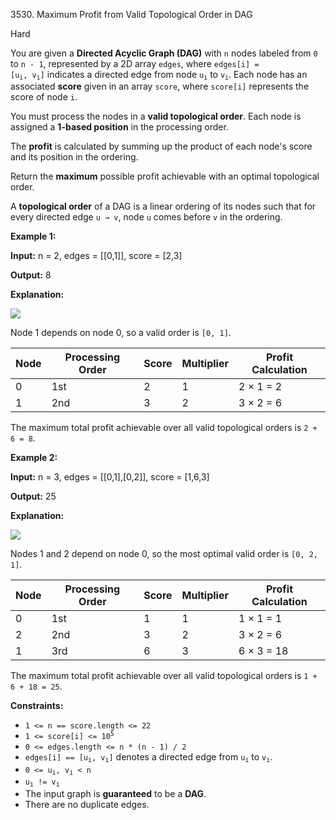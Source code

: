 3530\. Maximum Profit from Valid Topological Order in DAG

Hard

You are given a **Directed Acyclic Graph (DAG)** with `n` nodes labeled from `0` to `n - 1`, represented by a 2D array `edges`, where <code>edges[i] = [u<sub>i</sub>, v<sub>i</sub>]</code> indicates a directed edge from node <code>u<sub>i</sub></code> to <code>v<sub>i</sub></code>. Each node has an associated **score** given in an array `score`, where `score[i]` represents the score of node `i`.

You must process the nodes in a **valid topological order**. Each node is assigned a **1-based position** in the processing order.

The **profit** is calculated by summing up the product of each node's score and its position in the ordering.

Return the **maximum** possible profit achievable with an optimal topological order.

A **topological order** of a DAG is a linear ordering of its nodes such that for every directed edge `u → v`, node `u` comes before `v` in the ordering.

**Example 1:**

**Input:** n = 2, edges = [[0,1]], score = [2,3]

**Output:** 8

**Explanation:**

![](https://assets.leetcode.com/uploads/2025/03/10/screenshot-2025-03-11-at-021131.png)

Node 1 depends on node 0, so a valid order is `[0, 1]`.

| Node | Processing Order | Score | Multiplier | Profit Calculation |
|------|------------------|-------|------------|--------------------|
| 0    | 1st              | 2     | 1          | 2 × 1 = 2           |
| 1    | 2nd              | 3     | 2          | 3 × 2 = 6           |

The maximum total profit achievable over all valid topological orders is `2 + 6 = 8`.

**Example 2:**

**Input:** n = 3, edges = [[0,1],[0,2]], score = [1,6,3]

**Output:** 25

**Explanation:**

![](https://assets.leetcode.com/uploads/2025/03/10/screenshot-2025-03-11-at-023558.png)

Nodes 1 and 2 depend on node 0, so the most optimal valid order is `[0, 2, 1]`.

| Node | Processing Order | Score | Multiplier | Profit Calculation |
|------|------------------|-------|------------|--------------------|
| 0    | 1st              | 1     | 1          | 1 × 1 = 1           |
| 2    | 2nd              | 3     | 2          | 3 × 2 = 6           |
| 1    | 3rd              | 6     | 3          | 6 × 3 = 18          |

The maximum total profit achievable over all valid topological orders is `1 + 6 + 18 = 25`.

**Constraints:**

*   `1 <= n == score.length <= 22`
*   <code>1 <= score[i] <= 10<sup>5</sup></code>
*   `0 <= edges.length <= n * (n - 1) / 2`
*   <code>edges[i] == [u<sub>i</sub>, v<sub>i</sub>]</code> denotes a directed edge from <code>u<sub>i</sub></code> to <code>v<sub>i</sub></code>.
*   <code>0 <= u<sub>i</sub>, v<sub>i</sub> < n</code>
*   <code>u<sub>i</sub> != v<sub>i</sub></code>
*   The input graph is **guaranteed** to be a **DAG**.
*   There are no duplicate edges.